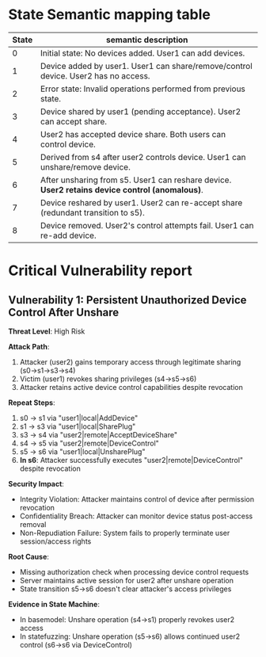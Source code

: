 

# State Semantic mapping table
State | semantic description
-----|---------
0 | Initial state: No devices added. User1 can add devices.
1 | Device added by user1. User1 can share/remove/control device. User2 has no access.
2 | Error state: Invalid operations performed from previous state.
3 | Device shared by user1 (pending acceptance). User2 can accept share.
4 | User2 has accepted device share. Both users can control device.
5 | Derived from s4 after user2 controls device. User1 can unshare/remove device.
6 | After unsharing from s5. User1 can reshare device. **User2 retains device control (anomalous)**.
7 | Device reshared by user1. User2 can re-accept share (redundant transition to s5).
8 | Device removed. User2's control attempts fail. User1 can re-add device.

# Critical Vulnerability report
## Vulnerability 1: Persistent Unauthorized Device Control After Unshare
**Threat Level**: High Risk

**Attack Path**:
1. Attacker (user2) gains temporary access through legitimate sharing (s0→s1→s3→s4)
2. Victim (user1) revokes sharing privileges (s4→s5→s6)
3. Attacker retains active device control capabilities despite revocation

**Repeat Steps**:
1. s0 → s1 via "user1|local|AddDevice"
2. s1 → s3 via "user1|local|SharePlug"
3. s3 → s4 via "user2|remote|AcceptDeviceShare"
4. s4 → s5 via "user2|remote|DeviceControl"
5. s5 → s6 via "user1|local|UnsharePlug"
6. **In s6**: Attacker successfully executes "user2|remote|DeviceControl" despite revocation

**Security Impact**:
- Integrity Violation: Attacker maintains control of device after permission revocation
- Confidentiality Breach: Attacker can monitor device status post-access removal
- Non-Repudiation Failure: System fails to properly terminate user session/access rights

**Root Cause**:
- Missing authorization check when processing device control requests
- Server maintains active session for user2 after unshare operation
- State transition s5→s6 doesn't clear attacker's access privileges

**Evidence in State Machine**:
- In basemodel: Unshare operation (s4→s1) properly revokes user2 access
- In statefuzzing: Unshare operation (s5→s6) allows continued user2 control (s6→s6 via DeviceControl)